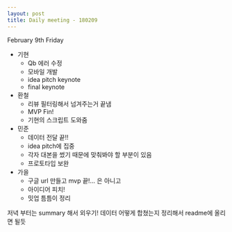 ```yaml
---
layout: post
title: Daily meeting - 180209
---
```


February 9th Friday


* 기현
	* Qb 에러 수정
	* 모바일 개발
	* idea pitch keynote
	* final keynote
* 환철
	* 리뷰 필터링해서 넘겨주는거 끝냄
	* MVP Fin!
	* 기현의 스크립트 도와줌
* 민준
	* 데이터 전달 끝!!
	* idea pitch에 집중
	* 각자 대본을 썼기 때문에 맞춰봐야 할 부분이 있음
	* 프로토타입 보완
* 가을
	* 구글 url 만들고 mvp 끝!... 은 아니고 
	* 아이디어 피치!
	* 밋업 틈틈이 정리

저녁 부터는 summary 해서 외우기!
데이터 어떻게 합쳤는지 정리해서 readme에 올리면 될듯
